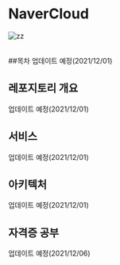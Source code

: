 # NaverCloud

![zz](https://cdn.imweb.me/thumbnail/20201031/8d531d3f9227b.jpg) </br></br>


##목차
업데이트 예정(2021/12/01)

## 레포지토리 개요
업데이트 예정(2021/12/01)

## 서비스 
업데이트 예정(2021/12/01)

## 아키텍처
업데이트 예정(2021/12/01)

## 자격증 공부
업데이트 예정(2021/12/06)
